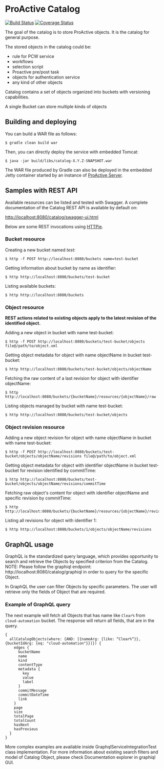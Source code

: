 # ProActive Catalog

[![Build Status](http://jenkins.activeeon.com/buildStatus/icon?job=generic-catalog)](http://jenkins.activeeon.com/job/generic-catalog/)
[![Coverage Status](https://coveralls.io/repos/github/ow2-proactive/catalog/badge.svg?branch=origin%2Fmaster)](https://coveralls.io/github/ow2-proactive/catalog?branch=origin%2Fmaster)

The goal of the catalog is to store ProActive objects. It is the catalog for general purpose.

The stored objects in the catalog could be:
- rule for PCW service
- workflows
- selection script
- Proactive pre/post task
- objects for authentication service
- any kind of other objects

Catalog contains a set of objects organized into buckets with versioning capabilities.

A single Bucket can store multiple kinds of objects

## Building and deploying

You can build a WAR file as follows:

```
$ gradle clean build war
```

Then, you can directly deploy the service with embedded Tomcat:

```
$ java -jar build/libs/catalog-X.Y.Z-SNAPSHOT.war
```

The WAR file produced by Gradle can also be deployed in the embedded Jetty container started by an instance of [ProActive Server](https://github.com/ow2-proactive/scheduling).

## Samples with REST API

Available resources can be listed and tested with Swagger.
A complete documentation of the Catalog REST API is available by default on:

[http://localhost:8080/catalog/swagger-ui.html](http://localhost:8080/catalog/swagger-ui.html)

Below are some REST invocations using [HTTPie](https://github.com/jkbrzt/httpie).

### Bucket resource

Creating a new bucket named _test_:
```
$ http -f POST http://localhost:8080/buckets name=test-bucket
```

Getting information about bucket by name as identifier:
```
$ http http://localhost:8080/buckets/test-bucket
```

Listing available buckets:
```
$ http http://localhost:8080/buckets
```


### Object resource

**REST actions related to existing objects apply to the latest revision of the identified object.**

Adding a new object in bucket with name test-bucket:
```
$ http -f POST http://localhost:8080/buckets/test-bucket/objects file@/path/to/object.xml
```

Getting object metadata for object with name objectName in bucket test-bucket:
```
$ http http://localhost:8080/buckets/test-bucket/objects/objectName
```

Fetching the raw content of a last revision for object with identifier objectName:
```
$ http http://localhost:8080/buckets/{bucketName}/resources/{objectName}/raw
```

Listing objects managed by bucket with name test-bucket:
```
$ http http://localhost:8080/buckets/test-bucket/objects
```

### Object revision resource

Adding a new object revision for object with name objectName in bucket with name test-bucket:
```
$ http -f POST http://localhost:8080/buckets/test-bucket/objects/objectName/revisions file@/path/to/object.xml
```

Getting object metadata for object with identifier objectName in bucket test-bucket for revision identified by commitTime:
```
$ http http://localhost:8080/buckets/test-bucket/objects/objectName/revisions/commitTime
```

Fetching raw object's content for object with identifier objectName and specific revision by commitTime:
```
$ http http://localhost:8080/buckets/{bucketName}/resources/{objectName}/revisions/{commitTime}/raw

```

Listing all revisions for object with identifier 1:
```
$ http http://localhost:8080/buckets/1/objects/objectName/revisions
```

## GraphQL usage
GraphQL is the standardized query language, which provides opportunity to search and retrieve the Objects by specified criterion from the Catalog.
NOTE: Please follow the graphiql endpoint: http://localhost:8080/catalog/graphiql in order to query for the specific Object.

In GraphQL the user can filter Objects by specific parameters. The user will retrieve only the fields of Object that are required.

### Example of GraphQL query

The next example will fetch all Objects that has name like `Clear%` from `cloud-automation` bucket.
The response will return all fields, that are in the query.
```
{
  allCatalogObjects(where: {AND: [{nameArg: {like: “Clear%“}}, {bucketIdArg: {eq: "cloud-automation"}}]}) {
    edges {
      bucketName
      name
      kind
      contentType
      metadata {
        key
        value
        label
      }
      commitMessage
      commitDateTime
      link
    }
    page
    size
    totalPage
    totalCount
    hasNext
    hasPrevious
  }
}
```
More complex examples are available inside GraphqlServiceIntegrationTest class implementation.
For more information about existing search filters and model of Catalog Object, please check Documentation explorer in graphiql GUI.